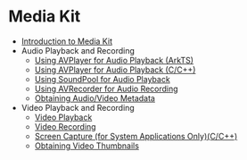 # Media Kit

- [Introduction to Media Kit](media-kit-intro.md)
- Audio Playback and Recording
  - [Using AVPlayer for Audio Playback (ArkTS)](using-avplayer-for-playback.md)
  - [Using AVPlayer for Audio Playback (C/C++)](using-ndk-avplayer-for-playerback.md)
  - [Using SoundPool for Audio Playback](using-soundpool-for-playback.md)
  - [Using AVRecorder for Audio Recording](using-avrecorder-for-recording.md)
  - [Obtaining Audio/Video Metadata](avmetadataextractor.md)
- Video Playback and Recording
  - [Video Playback](video-playback.md)
  - [Video Recording](video-recording.md)
  - [Screen Capture (for System Applications Only)(C/C++)](avscreen-capture.md)
  - [Obtaining Video Thumbnails](avimagegenerator.md)
